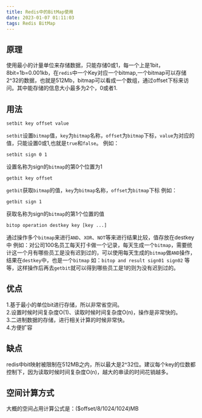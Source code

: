 ```yaml
---
title: Redis中的BitMap使用
date: 2023-01-07 01:11:03
tags: Redis BitMap
---
```

## 原理
使用最小的计量单位来存储数据，只能存储0或1，每一个上是1bit，8bit=1b=0.001kb，在`redis`中一个Key对应一个bitmap,一个bitmap可以存储2^32的数据，也就是512Mb，bitmap可以看成一个数组，通过offset下标来访问。其中能存储的信息大小最多为2个，0或者1.

## 用法
```
setbit key offset value
```
`setbit`设置`bitmap`值，`key`为`bitmap`名称，`offset`为`bitmap`下标，`value`为对应的值，只能设置0或1,也就是`true`和`false`。
例如：
```
setbit sign 0 1
```
设置名称为sign的`bitmap`的第0个位置为1

```
getbit key offset
```
`getbit`获取`bitmap`的值，`key`为`bitmap`名称，`offset`为`bitmap`下标
例如：
```
getbit sign 1
```
获取名称为sign的`bitmap`的第1个位置的值

```
bitop operation destkey key [key ...]
```
通过操作多个`bitmap`来进行`AND`、`XOR`、`NOT`等来进行结果比较，值存放在destkey中
例如：对公司100名员工每天打卡做一个记录，每天生成一个`bitmap`，需要统计这一个月有哪些员工是没有迟到过的，可以使用每天生成的`bitmap`做`AND`操作，结果在`destkey`中，也是一个`bitmap`
如：`bitop and result sign01 sign02`  等等，这样操作后再去`getbit`就可以得到哪些员工是1的则为没有迟到过的。

## 优点
1.基于最小的单位bit进行存储，所以非常省空间。  
2.设置时候时间复杂度O(1)、读取时候时间复杂度O(n)，操作是非常快的。  
3.二进制数据的存储，进行相关计算的时候非常快。  
4.方便扩容

## 缺点
redis中bit映射被限制在512MB之内，所以最大是2^32位。建议每个key的位数都控制下，因为读取时候时间复杂度O(n)，越大的串读的时间花销越多。
## 空间计算方式
大概的空间占用计算公式是：($offset/8/1024/1024)MB